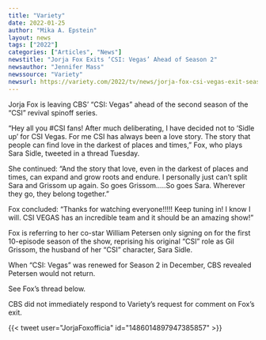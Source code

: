 ```yaml
---
title: "Variety"
date: 2022-01-25
author: "Mika A. Epstein"
layout: news
tags: ["2022"]
categories: ["Articles", "News"]
newstitle: "Jorja Fox Exits ‘CSI: Vegas’ Ahead of Season 2"
newsauthor: "Jennifer Mass"
newssource: "Variety"
newsurl: https://variety.com/2022/tv/news/jorja-fox-csi-vegas-exit-season-2-1235162949/
---
```


Jorja Fox is leaving CBS’ “CSI: Vegas” ahead of the second season of the “CSI” revival spinoff series.

“Hey all you #CSI fans! After much deliberating, I have decided not to ‘Sidle up’ for CSI Vegas. For me CSI has always been a love story. The story that people can find love in the darkest of places and times,” Fox, who plays Sara Sidle, tweeted in a thread Tuesday.

She continued: “And the story that love, even in the darkest of places and times, can expand and grow roots and endure. I personally just can’t split Sara and Grissom up again. So goes Grissom…..So goes Sara. Wherever they go, they belong together.”

Fox concluded: “Thanks for watching everyone!!!!! Keep tuning in! I know I will. CSI VEGAS has an incredible team and it should be an amazing show!”

Fox is referring to her co-star William Petersen only signing on for the first 10-episode season of the show, reprising his original “CSI” role as Gil Grissom, the husband of her “CSI” character, Sara Sidle.

When “CSI: Vegas” was renewed for Season 2 in December, CBS revealed Petersen would not return.

See Fox’s thread below.

CBS did not immediately respond to Variety’s request for comment on Fox’s exit.

{{< tweet user="JorjaFoxofficia" id="1486014897947385857" >}}
